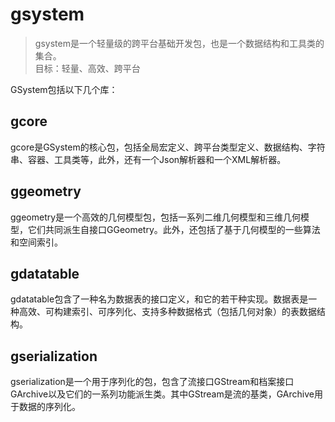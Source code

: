 # gsystem  

> gsystem是一个轻量级的跨平台基础开发包，也是一个数据结构和工具类的集合。  
> 目标：轻量、高效、跨平台  

GSystem包括以下几个库：  

## gcore  
gcore是GSystem的核心包，包括全局宏定义、跨平台类型定义、数据结构、字符串、容器、工具类等，此外，还有一个Json解析器和一个XML解析器。  
## ggeometry  
ggeometry是一个高效的几何模型包，包括一系列二维几何模型和三维几何模型，它们共同派生自接口GGeometry。此外，还包括了基于几何模型的一些算法和空间索引。  
## gdatatable  
gdatatable包含了一种名为数据表的接口定义，和它的若干种实现。数据表是一种高效、可构建索引、可序列化、支持多种数据格式（包括几何对象）的表数据结构。  
## gserialization  
gserialization是一个用于序列化的包，包含了流接口GStream和档案接口GArchive以及它们的一系列功能派生类。其中GStream是流的基类，GArchive用于数据的序列化。  